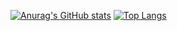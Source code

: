 [![Anurag's GitHub stats](https://github-readme-stats.vercel.app/api?username=ice-bubble&show_icons=true&count_private=true)](https://github.com/ice-bubble)
[![Top Langs](https://github-readme-stats.vercel.app/api/top-langs/?username=ice-bubble)](https://github.com/ice-bubble)
